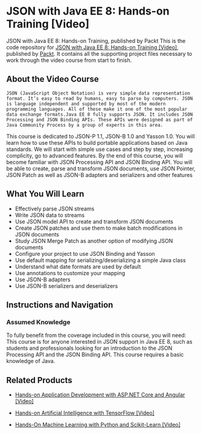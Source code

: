 # JSON with Java EE 8: Hands-on Training [Video]
JSON with Java EE 8: Hands-on Training, published by Packt
This is the code repository for [JSON with Java EE 8: Hands-on Training [Video]](https://www.packtpub.com/application-development/json-java-ee-8-hands-training-video?utm_source=github&utm_medium=repository&utm_campaign=9781788834728), published by [Packt](https://www.packtpub.com/?utm_source=github). It contains all the supporting project files necessary to work through the video course from start to finish.
## About the Video Course
	JSON (JavaScript Object Notation) is very simple data representation format. It’s easy to read by humans, easy to parse by computers. JSON is language independent and supported by most of the modern programming languages. All of these make it one of the most popular data exchange formats.Java EE 8 fully supports JSON. It includes JSON Processing and JSON Binding APIs. These APIs were designed as part of Java Community Process by a group of experts in this area. 
This course is dedicated to JSON-P 1.1, JSON-B 1.0 and Yasson 1.0. You will learn how to use these APIs to build portable applications based on Java standards. We will start with simple use cases and step by step, increasing complicity, go to advanced features.
By the end of this course, you will become familiar with JSON Processing API and JSON Binding API. You will be able to create, parse and transform JSON documents, use JSON Pointer, JSON Patch as well as JSON-B adapters and serializers and other features

<H2>What You Will Learn</H2>
<DIV class=book-info-will-learn-text>
<UL>
<LI>Effectively parse JSON streams 
<LI>Write JSON data to streams 
<LI>Use JSON model API to create and transform JSON documents 
<LI>Create JSON patches and use them to make batch modifications in JSON documents 
<LI>Study JSON Merge Patch as another option of modifying JSON documents 
<LI>Configure your project to use JSON Binding and Yasson
<LI>Use default mapping for serializing/deserializing a simple Java class
<LI>Understand what date formats are used by default
<Li>Use annotations to customize your mapping
<Li>Use JSON-B adapters
<Li>Use JSON-B serializers and deserializers </LI></UL></DIV>

## Instructions and Navigation
### Assumed Knowledge
To fully benefit from the coverage included in this course, you will need:<br/>
This course is for anyone interested in JSON support in Java EE 8, such as students and professionals looking for an introduction to the JSON Processing API and the JSON Binding API. This course requires a basic knowledge of Java.

## Related Products
* [Hands-on Application Development with ASP.NET Core and Angular [Video]](https://www.packtpub.com/web-development/hands-application-development-aspnet-core-and-angular-video?utm_source=github&utm_medium=repository&utm_campaign=9781788290449)

* [Hands-on Artificial Intelligence with TensorFlow [Video]](https://www.packtpub.com/big-data-and-business-intelligence/hands-artificial-intelligence-tensorflow-video?utm_source=github&utm_medium=repository&utm_campaign=9781789135091)

* [Hands-On Machine Learning with Python and Scikit-Learn [Video]](https://www.packtpub.com/big-data-and-business-intelligence/hands-machine-learning-python-and-scikit-learn-video?utm_source=github&utm_medium=repository&utm_campaign=9781788991056)

